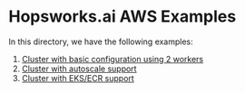 # Hopsworks.ai AWS Examples

In this directory, we have the following examples:

1. [Cluster with basic configuration using 2 workers](./basic)
2. [Cluster with autoscale support](./autoscale)
4. [Cluster with EKS/ECR support](./eks)